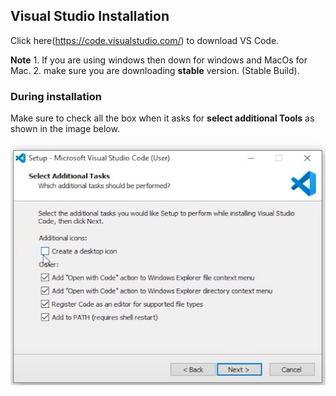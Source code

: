 <div id='vs_install'/>

## Visual Studio Installation

Click here(https://code.visualstudio.com/) to download VS Code. 

**Note**
    1. If you are using windows then down for windows and MacOs for Mac.
    2. make sure you are downloading **stable** version. (Stable Build). 


### During installation 
Make sure to check all the box when it asks for **select additional Tools** as shown in the image below.

![setup](vssetup.jpeg)


